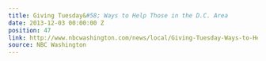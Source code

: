 ```yaml
---
title: Giving Tuesday&#58; Ways to Help Those in the D.C. Area
date: 2013-12-03 00:00:00 Z
position: 47
link: http://www.nbcwashington.com/news/local/Giving-Tuesday-Ways-to-Help-Those-in-the-DC-Area-234304931.html
source: NBC Washington
---
```


